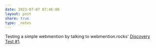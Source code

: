 ```yaml
---
date: 2023-07-07 07:46:00
layout: post
share: true
type: _notes
---
```

Testing a simple webmention by talking to webmention.rocks' [Discovery Test #1](https://webmention.rocks/test/1).
